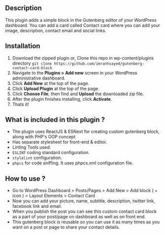 ## Description

This plugin adds a simple block in the Gutenberg editor of your WordPress dashboard.
You can add a card called Contact card where you can add your image, description, contact email and social links. 

## Installation

1. Download the zipped plugin or,
   Clone this repo in wp-content/plugins directory `git clone https://github.com/imranhsayed/gutenberg-contact-card-block`
2. Navigate to the __Plugins > Add new__ screen in your WordPress administrative dashboard.
3. Click __Add New__ at the top of the page.
3. Click __Upload Plugin__ at the top of the page.
4. Click __Choose File__, then find and __Upload__ the downloaded zip file.
5. After the plugin finishes installing, click __Activate__.
6. Thats it!

## What is included in this plugin ?

- The plugin uses ReactJS & ESNext for creating custom gutenberg block, along with PHP's OOP concept
- Has separate stylesheet for front-end & editor.
- Linting Tools used:
- `ESLINT` coding standard configuration.
- `stylelint` configuration.
- `phpcs` for code sniffing. It uses phpcs.xml configuration file.

## How to use ?

- Go to WordPress Dashboard > Posts/Pages > Add New > Add block ( + icon ) > Layout Elements > Contact Card
- Now you can add your picture, name, subtitle, description, twitter link, facebook link and email.
- When you publish the post you can see this custom contact card block as a part of your post/page on dashboard as well as on front end.
- This gutenberg block is reusable so you can use it as many times as you want on a post or page to share your contact details.


